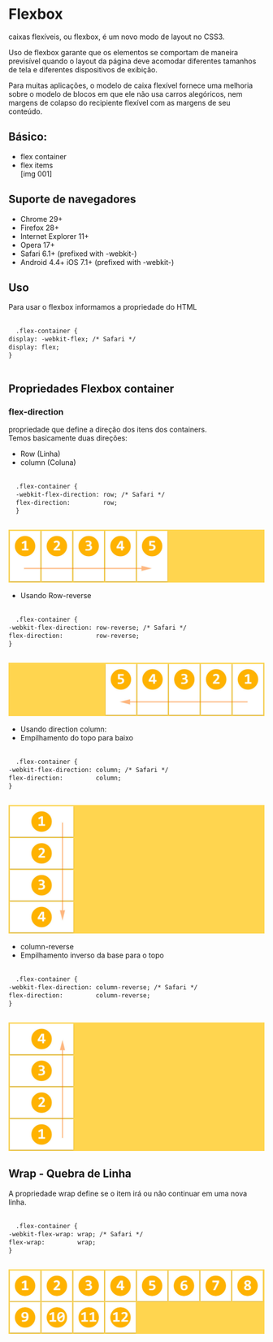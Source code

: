 # Flexbox
caixas flexíveis, ou flexbox, é um novo modo de layout no CSS3.  

Uso de flexbox garante que os elementos se comportam de maneira previsível
quando o layout da página deve acomodar diferentes tamanhos de tela e
diferentes dispositivos de exibição.  

Para muitas aplicações, o modelo de caixa flexível fornece uma melhoria sobre
o modelo de blocos em que ele não usa carros alegóricos, nem margens de colapso
do recipiente flexível com as margens de seu conteúdo.  

## Básico:

* flex container
* flex items  
[img 001]

## Suporte de navegadores

* Chrome 29+
* Firefox 28+
* Internet Explorer 11+
* Opera 17+
* Safari 6.1+ (prefixed with -webkit-)
* Android 4.4+
iOS 7.1+ (prefixed with -webkit-)

## Uso
Para usar o flexbox informamos a propriedade do HTML
<pre>
  <code>
  .flex-container {
display: -webkit-flex; /* Safari */
display: flex;
}
  </code>
</pre>

## Propriedades Flexbox container
### flex-direction

propriedade que define a direção dos itens dos containers.  
Temos basicamente duas direções:   
* Row (Linha)
* column (Coluna)

<pre>
  <code>
  .flex-container {
  -webkit-flex-direction: row; /* Safari */
  flex-direction:         row;
  }
  </code>
</pre>

![row](../slides/imagens/flexbox/003-view.jpg)

* Usando Row-reverse
<pre>
  <code>
  .flex-container {
-webkit-flex-direction: row-reverse; /* Safari */
flex-direction:         row-reverse;
}
  </code>
</pre>

![row](../slides/imagens/flexbox/004-view.jpg)

* Usando direction column:
* Empilhamento do topo para baixo


<pre>
  <code>
  .flex-container {
-webkit-flex-direction: column; /* Safari */
flex-direction:         column;
}
  </code>
</pre>

![row](../slides/imagens/flexbox/005-view.jpg)


* column-reverse  
* Empilhamento inverso da base para o topo
<pre>
  <code>
  .flex-container {
-webkit-flex-direction: column-reverse; /* Safari */
flex-direction:         column-reverse;
}
  </code>
</pre>
![row](../slides/imagens/flexbox/006-view.jpg)

## Wrap - Quebra de Linha  
A propriedade wrap define se o item irá ou não continuar em uma nova linha.

<pre>
  <code>
  .flex-container {
-webkit-flex-wrap: wrap; /* Safari */
flex-wrap:         wrap;
}
  </code>
</pre>
![wrap](../slides/imagens/flexbox/007-view.jpg)
